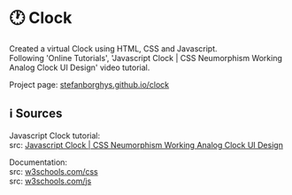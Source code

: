 # :clock1: Clock

Created a virtual Clock using HTML, CSS and Javascript.  
Following 'Online Tutorials', 'Javascript Clock | CSS Neumorphism Working Analog Clock UI Design' video tutorial.

Project page: [stefanborghys.github.io/clock](https://stefanborghys.github.io/clock)

## :information_source: Sources
Javascript Clock tutorial:  
src: [Javascript Clock | CSS Neumorphism Working Analog Clock UI Design](https://www.youtube.com/watch?v=weZFfrjF-k4)

Documentation:  
src: [w3schools.com/css](https://www.w3schools.com/css)  
src: [w3schools.com/js](https://www.w3schools.com/js)  